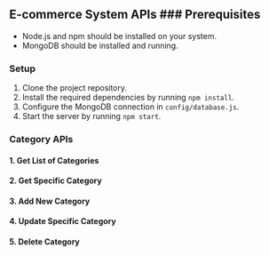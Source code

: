 ## E-commerce System APIs ### Prerequisites

- Node.js and npm should be installed on your system.
- MongoDB should be installed and running.

### Setup

1. Clone the project repository.
2. Install the required dependencies by running `npm install`.
3. Configure the MongoDB connection in `config/database.js`.
4. Start the server by running `npm start`.

### Category APIs

#### 1. Get List of Categories
#### 2. Get Specific Category
#### 3. Add New Category
#### 4. Update Specific Category
#### 5. Delete Category



